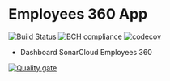 # Employees 360 App

[![Build Status](https://travis-ci.org/medJarray/employees_360.svg?branch=master)](https://travis-ci.org/medJarray/employees_360)
[![BCH compliance](https://bettercodehub.com/edge/badge/medJarray/employees_360?branch=master)](https://bettercodehub.com/)
[![codecov](https://codecov.io/gh/medJarray/employees_360/branch/master/graph/badge.svg)](https://codecov.io/gh/medJarray/employees_360)

- Dashboard SonarCloud Employees 360

[![Quality gate](https://sonarcloud.io/api/project_badges/quality_gate?project=medJarray_employees_360)](https://sonarcloud.io/dashboard?id=medJarray_employees_360)
